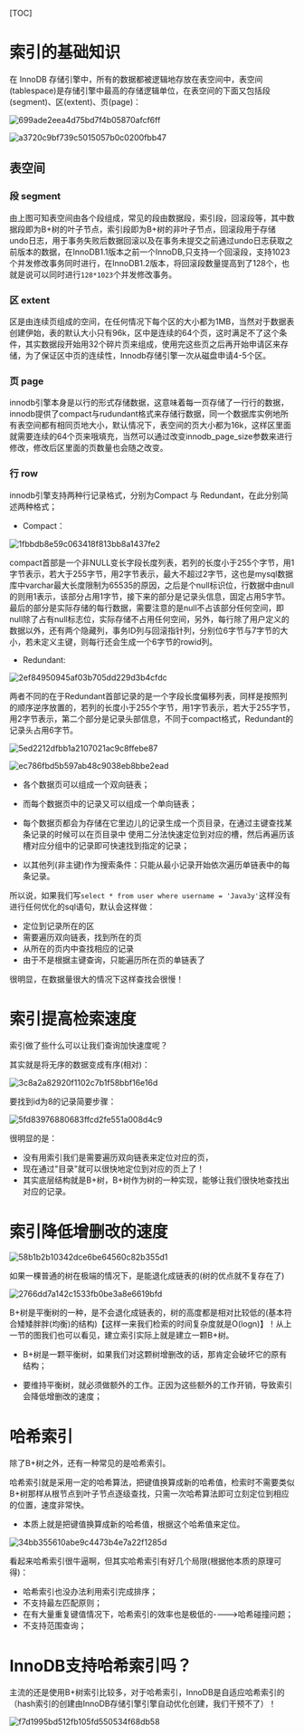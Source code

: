[TOC]
# 索引的基础知识

在 InnoDB 存储引擎中，所有的数据都被逻辑地存放在表空间中，表空间(tablespace)是存储引擎中最高的存储逻辑单位，在表空间的下面又包括段(segment)、区(extent)、页(page)：

![699ade2eea4d75bd7f4b05870afcf6ff](1.什么是索引.resources/43A4A3FA-6D78-43FB-86E9-1F7016D9FFC6.png)

![a3720c9bf739c5015057b0c0200fbb47](1.什么是索引.resources/0316A0A5-3E11-4514-AD8A-9EBDE3B9A54A.png)

## 表空间

### 段 segment
由上图可知表空间由各个段组成，常见的段由数据段，索引段，回滚段等，其中数据段即为B+树的叶子节点，索引段即为B+树的非叶子节点，回滚段用于存储undo日志，用于事务失败后数据回滚以及在事务未提交之前通过undo日志获取之前版本的数据，在InnoDB1.1版本之前一个InnoDB,只支持一个回滚段，支持1023个并发修改事务同时进行，在InnoDB1.2版本，将回滚段数量提高到了128个，也就是说可以同时进行`128*1023`个并发修改事务。
### 区 extent
区是由连续页组成的空间，在任何情况下每个区的大小都为1MB，当然对于数据表创建伊始，表的默认大小只有96k，区中是连续的64个页，这时满足不了这个条件，其实数据段开始用32个碎片页来组成，使用完这些页之后再开始申请区来存储，为了保证区中页的连续性，Innodb存储引擎一次从磁盘申请4-5个区。

### 页 page
innodb引擎本身是以行的形式存储数据，这意味着每一页存储了一行行的数据，innodb提供了compact与rudundant格式来存储行数据，同一个数据库实例地所有表空间都有相同页地大小，默认情况下，表空间的页大小都为16k，这样区里面就需要连续的64个页来哦填充，当然可以通过改变innodb_page_size参数来进行修改，修改后区里面的页数量也会随之改变。
### 行 row

innodb引擎支持两种行记录格式，分别为Compact 与 Redundant，在此分别简述两种格式；
* Compact：

![1fbbdb8e59c063418f813bb8a1437fe2](1.什么是索引.resources/1633CAA8-B361-4367-94EC-8C83961A040B.png)

compact首部是一个非NULL变长字段长度列表，若列的长度小于255个字节，用1字节表示，若大于255字节，用2字节表示，最大不超过2字节，这也是mysql数据库中varchar最大长度限制为65535的原因，之后是个null标识位，行数据中由null的则用1表示，该部分占用1字节，接下来的部分是记录头信息，固定占用5字节。最后的部分是实际存储的每行数据，需要注意的是null不占该部分任何空间，即null除了占有null标志位，实际存储不占用任何空间，另外，每行除了用户定义的数据以外，还有两个隐藏列，事务ID列与回滚指针列，分别位6字节与7字节的大小，若未定义主键，则每行还会生成一个6字节的rowid列。
* Redundant:

![2ef84950945af03b705dd229d3b4cfdc](1.什么是索引.resources/5C7FD283-AC90-437F-935D-B9948BAF2551.png)

两者不同的在于Redundant首部记录的是一个字段长度偏移列表，同样是按照列的顺序逆序放置的，若列的长度小于255个字节，用1字节表示，若大于255字节，用2字节表示，第二个部分是记录头部信息，不同于compact格式，Redundant的记录头占用6字节。

![5ed2212dfbb1a2107021ac9c8ffebe87](1.什么是索引.resources/DD763476-AE6A-4748-A921-528AAA29FB3A.png)

![ec786fbd5b597ab48c9038eb8bbe2ead](1.什么是索引.resources/8EE1B93C-96BF-4DD9-B04C-9E5ED547DF12.png)


* 各个数据页可以组成一个双向链表；

* 而每个数据页中的记录又可以组成一个单向链表；
* 每个数据页都会为存储在它里边儿的记录生成一个页目录，在通过主键查找某条记录的时候可以在页目录中
使用二分法快速定位到对应的槽，然后再遍历该槽对应分组中的记录即可快速找到指定的记录；

* 以其他列(非主键)作为搜索条件：只能从最小记录开始依次遍历单链表中的每条记录。


所以说，如果我们写`select * from user where username = 'Java3y'`这样没有进行任何优化的sql语句，默认会这样做：
* 定位到记录所在的区
* 需要遍历双向链表，找到所在的页
* 从所在的页内中查找相应的记录
* 由于不是根据主键查询，只能遍历所在页的单链表了

很明显，在数据量很大的情况下这样查找会很慢！

# 索引提高检索速度

索引做了些什么可以让我们查询加快速度呢？

其实就是将无序的数据变成有序(相对)：

![3c8a2a82920f1102c7b1f58bbf16e16d](1.什么是索引.resources/A0F441EB-ED1E-492E-B6DE-5C625A293C94.png)


要找到id为8的记录简要步骤：

![5fd83976880683ffcd2fe551a008d4c9](1.什么是索引.resources/23BBCEC0-3A1D-47B6-A58A-A72AA3849584.png)


很明显的是：
* 没有用索引我们是需要遍历双向链表来定位对应的页，
* 现在通过"目录"就可以很快地定位到对应的页上了！
* 其实底层结构就是B+树，B+树作为树的一种实现，能够让我们很快地查找出对应的记录。

# 索引降低增删改的速度

![58b1b2b10342dce6be64560c82b355d1](1.什么是索引.resources/64852169-AD37-438B-85D2-5966CB9DE0CA.png)


如果一棵普通的树在极端的情况下，是能退化成链表的(树的优点就不复存在了)

![2766dd7a142c1533fb0be3a8e6619bfd](1.什么是索引.resources/F44ECF69-0382-4CE6-B7D8-86E80FC75FCC.png)



B+树是平衡树的一种，是不会退化成链表的，树的高度都是相对比较低的(基本符合矮矮胖胖(均衡)的结构)【这样一来我们检索的时间复杂度就是O(logn)】！从上一节的图我们也可以看见，建立索引实际上就是建立一颗B+树。

* B+树是一颗平衡树，如果我们对这颗树增删改的话，那肯定会破坏它的原有结构；

* 要维持平衡树，就必须做额外的工作。正因为这些额外的工作开销，导致索引会降低增删改的速度；

# 哈希索引

除了B+树之外，还有一种常见的是哈希索引。

哈希索引就是采用一定的哈希算法，把键值换算成新的哈希值，检索时不需要类似B+树那样从根节点到叶子节点逐级查找，只需一次哈希算法即可立刻定位到相应的位置，速度非常快。

* 本质上就是把键值换算成新的哈希值，根据这个哈希值来定位。

![34bb355610abe9c4473b4e7a22f1285d](1.什么是索引.resources/3E3FFCAE-A97A-42F2-9D97-EAFAB27E14B6.png)

看起来哈希索引很牛逼啊，但其实哈希索引有好几个局限(根据他本质的原理可得)：
* 哈希索引也没办法利用索引完成排序；
* 不支持最左匹配原则；
* 在有大量重复键值情况下，哈希索引的效率也是极低的---->哈希碰撞问题；
* 不支持范围查询；

# InnoDB支持哈希索引吗？

主流的还是使用B+树索引比较多，对于哈希索引，InnoDB是自适应哈希索引的（hash索引的创建由InnoDB存储引擎引擎自动优化创建，我们干预不了）！

![f7d1995bd512fb105fd550534f68db58](1.什么是索引.resources/7CE58138-3383-43EF-93CE-0E10285836F3.png)



